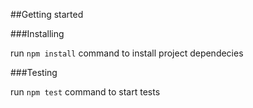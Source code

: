 ##Getting started

###Installing

run ```npm install``` command to install project dependecies

###Testing

run ```npm test``` command to start tests